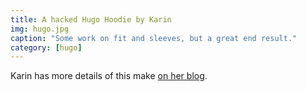 ```yaml
---
title: A hacked Hugo Hoodie by Karin
img: hugo.jpg
caption: "Some work on fit and sleeves, but a great end result."
category: [hugo]
---
```


Karin has more details of this make [on her blog](https://www.karinkay.nl/freesewing-hugo-hoodie/). 
